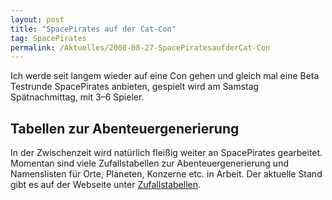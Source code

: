 ```yaml
---
layout: post
title: "SpacePirates auf der Cat-Con"
tag: SpacePirates
permalink: /Aktuelles/2008-08-27-SpacePiratesaufderCat-Con
---
```


Ich werde seit langem wieder auf eine Con gehen und gleich mal eine Beta Testrunde SpacePirates anbieten, gespielt wird am Samstag Spätnachmittag, mit 3&ndash;6 Spieler.

## Tabellen zur Abenteuergenerierung

In der Zwischenzeit wird natürlich fleißig weiter an SpacePirates gearbeitet. Momentan sind viele Zufallstabellen zur Abenteuergenerierung und Namenslisten für Orte, Planeten, Konzerne etc. in Arbeit. Der aktuelle Stand gibt es auf der Webseite unter [Zufallstabellen](https://spacepirates.jcgames.de/Zufallstabellen/).
